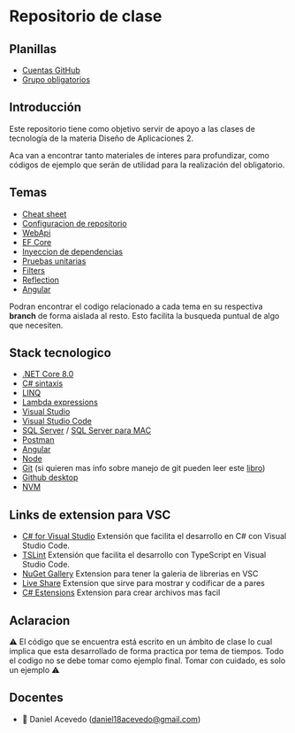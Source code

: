 # Repositorio de clase

## Planillas

- [Cuentas GitHub](https://fi365-my.sharepoint.com/:x:/g/personal/da185082_fi365_ort_edu_uy/EeK8x-73p5RAmlSL_rvYRwIBJwVE9gECldhuJvqX8nSGKw?e=8q1Rct)
- [Grupo obligatorios](https://fi365-my.sharepoint.com/:x:/g/personal/da185082_fi365_ort_edu_uy/ERVYsgSzrElNvxnwj0L3ZbkBwP8cQTkOXgUuY6DePBcNHA?e=w7F6Ws)

## Introducción

Este repositorio tiene como objetivo servir de apoyo a las clases de tecnología de la materia Diseño de Aplicaciones 2.

Aca van a encontrar tanto materiales de interes para profundizar, como códigos de ejemplo que serán de utilidad para la realización del obligatorio.

## Temas
- [Cheat sheet](https://github.com/daniel18acevedo/DA2-Tecnologia/blob/main/cheat-sheet.md)
- [Configuracion de repositorio](https://github.com/daniel18acevedo/DA2-Tecnologia/tree/repo-configuration)
- [WebApi](https://github.com/daniel18acevedo/DA2-Tecnologia/tree/web-api)
- [EF Core](https://github.com/daniel18acevedo/DA2-Tecnologia/tree/feature/ef-core)
- [Inyeccion de dependencias](https://github.com/daniel18acevedo/DA2-Tecnologia/tree/feature/dependency-injection)
- [Pruebas unitarias](https://github.com/daniel18acevedo/DA2-Tecnologia/tree/feature/unit-testing)
- [Filters](https://github.com/daniel18acevedo/DA2-Tecnologia/tree/feature/filters)
- [Reflection](https://github.com/daniel18acevedo/DA2-Tecnologia/tree/feature/reflection)
- [Angular](https://github.com/daniel18acevedo/DA2-Tecnologia/tree/feature/angular)

Podran encontrar el codigo relacionado a cada tema en su respectiva **branch** de forma aislada al resto. Esto facilita la busqueda puntual de algo que necesiten.

## Stack tecnologico

- [.NET Core 8.0](https://dotnet.microsoft.com/download)
- [C# sintaxis](https://www.tutorialspoint.com/csharp/index.htm)
- [LINQ](https://learn.microsoft.com/en-us/dotnet/csharp/linq/)
- [Lambda expressions](https://learn.microsoft.com/en-us/dotnet/csharp/language-reference/operators/lambda-expressions)
- [Visual Studio](https://visualstudio.microsoft.com/es/vs/)
- [Visual Studio Code](https://code.visualstudio.com/)
- [SQL Server](https://www.microsoft.com/es-es/sql-server/sql-server-downloads) / [SQL Server para MAC](https://docs.microsoft.com/en-us/sql/linux/quickstart-install-connect-docker?view=sql-server-ver15&pivots=cs1-bash)
- [Postman](https://www.postman.com/)
- [Angular](https://angular.io/)
- [Node](https://nodejs.org/es/)
- [Git](https://git-scm.com/) (si quieren mas info sobre manejo de git pueden leer este [libro](https://sisbibliotecas.ort.edu.uy/cgi-bin/koha/opac-detail.pl?biblionumber=80216))
- [Github desktop](https://desktop.github.com/)
- [NVM](https://4geeks.com/how-to/nvm-install-windows)

## Links de extension para VSC

- [C# for Visual Studio](https://marketplace.visualstudio.com/items?itemName=ms-dotnettools.csharp) Extensión que facilita el desarrollo en C# con Visual Studio Code.
- [TSLint](https://marketplace.visualstudio.com/items?itemName=ms-vscode.vscode-typescript-tslint-plugin) Extensión que facilita el desarrollo con TypeScript en Visual Studio Code.
- [NuGet Gallery](https://marketplace.visualstudio.com/items?itemName=patcx.vscode-nuget-gallery) Extension para tener la galeria de librerias en VSC
- [Live Share](https://marketplace.visualstudio.com/items?itemName=MS-vsliveshare.vsliveshare) Extension que sirve para mostrar y codificar de a pares
- [C# Estensions](https://marketplace.visualstudio.com/items?itemName=jchannon.csharpextensions) Extension para crear archivos mas facil


## Aclaracion

⚠️ El código que se encuentra está escrito en un ámbito de clase lo cual implica que esta desarrollado de forma practica por tema de tiempos. Todo el codigo no se debe tomar como ejemplo final. Tomar con cuidado, es solo un ejemplo ⚠️

## Docentes

- :space_invader: Daniel Acevedo (daniel18acevedo@gmail.com)
